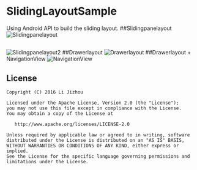 # SlidingLayoutSample
Using Android API to build the sliding layout.
##Slidingpanelayout
![Slidingpanelayout](http://oas1lqq3p.bkt.clouddn.com/p5.gif)
##
![Slidingpanelayout2](http://oas1lqq3p.bkt.clouddn.com/p9.gif)
##Drawerlayout
![Drawerlayout](http://oas1lqq3p.bkt.clouddn.com/p4.gif)
##Drawerlayout + NavigationView
![NavigationView](http://oas1lqq3p.bkt.clouddn.com/p8.gif)


## License

    Copyright (C) 2016 Li Jizhou

    Licensed under the Apache License, Version 2.0 (the "License");
    you may not use this file except in compliance with the License.
    You may obtain a copy of the License at

       http://www.apache.org/licenses/LICENSE-2.0

    Unless required by applicable law or agreed to in writing, software
    distributed under the License is distributed on an "AS IS" BASIS,
    WITHOUT WARRANTIES OR CONDITIONS OF ANY KIND, either express or implied.
    See the License for the specific language governing permissions and
    limitations under the License.
